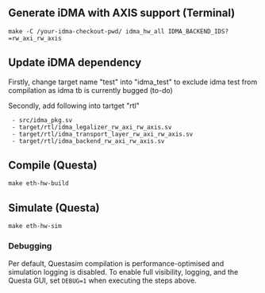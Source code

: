 ## Generate iDMA with AXIS support  (Terminal)
```
make -C /your-idma-checkout-pwd/ idma_hw_all IDMA_BACKEND_IDS?=rw_axi_rw_axis
```
## Update iDMA dependency
Firstly, change target name "test" into "idma_test" to exclude idma test from compilation as idma tb is currently bugged (to-do)

Secondly, add following into tartget "rtl"
```
 - src/idma_pkg.sv
 - target/rtl/idma_legalizer_rw_axi_rw_axis.sv
 - target/rtl/idma_transport_layer_rw_axi_rw_axis.sv
 - target/rtl/idma_backend_rw_axi_rw_axis.sv
```
## Compile (Questa)

```
make eth-hw-build
```

## Simulate (Questa)
```
make eth-hw-sim
```

### Debugging

Per default, Questasim compilation is performance-optimised and simulation
logging is disabled. To enable full visibility, logging, and the Questa GUI, set
`DEBUG=1` when executing the steps above.